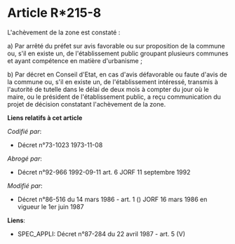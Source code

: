 # Article R*215-8

L'achèvement de la zone est constaté :

a) Par arrêté du préfet sur avis favorable ou sur proposition de la commune ou, s'il en existe un, de l'établissement public
groupant plusieurs communes et ayant compétence en matière d'urbanisme ;

b) Par décret en Conseil d'Etat, en cas d'avis défavorable ou faute d'avis de la commune ou, s'il en existe un, de
l'établissement intéressé, transmis à l'autorité de tutelle dans le délai de deux mois à compter du jour où le maire, ou le
président de l'établissement public, a reçu communication du projet de décision constatant l'achèvement de la zone.

**Liens relatifs à cet article**

_Codifié par_:

  - Décret n°73-1023 1973-11-08

_Abrogé par_:

  - Décret n°92-966 1992-09-11 art. 6 JORF 11 septembre 1992

_Modifié par_:

  - Décret n°86-516 du 14 mars 1986 - art. 1 () JORF 16 mars 1986 en vigueur le   1er juin 1987

**Liens**:

  - SPEC_APPLI: Décret n°87-284 du 22 avril 1987 - art. 5 (V)
